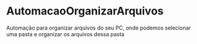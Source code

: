 # AutomacaoOrganizarArquivos
Automação para organizar arquivos do seu PC, onde podemos selecionar uma pasta e organizar os arquivos dessa pasta
